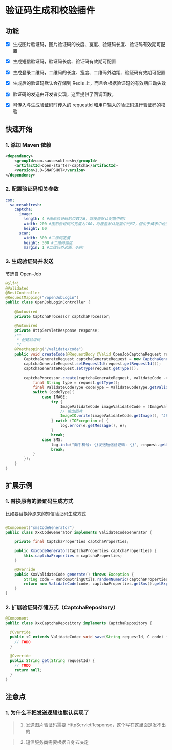 # 验证码生成和校验插件

## 功能

- [x] 生成图片验证码，图片验证码的长度、宽度、验证码长度、验证码有效期可配置

- [x] 生成短信验证码，验证码长度、验证码有效期可配置

- [x] 生成登录二维码，二维码的长度、宽度、二维码外边距、验证码有效期可配置

- [x] 生成后的验证码默认会存储到 Redis 上，而且会根据验证码的有效期自动失效

- [x] 验证码的发送由开发者实现，这里提供了回调函数。

- [x] 可传入与生成验证码时传入的 requestId 和用户输入的验证码进行验证码的校验

## 快速开始

### 1. 添加 Maven 依赖

```xml
<dependency>
    <groupId>com.saucesubfresh</groupId>
    <artifactId>open-starter-captcha</artifactId>
    <version>1.0-SNAPSHOT</version>
</dependency>
```

### 2. 配置验证码相关参数

```yaml
com:
  saucesubfresh:
    captcha:
      image:
        length: 4 #图形验证码的位数为6，将覆盖默认配置中的4
        width: 200 #图形验证码的宽度为100，将覆盖默认配置中的67，但由于请求中设置的宽度为200，所以真正的宽度将为200
        height: 60
      scan:
        width: 300 #二维码宽度
        height: 300 #二维码高度
        margin: 1 #二维码外边距，0到4  
```

### 3. 生成验证码并发送

节选自 Open-Job

```java
@Slf4j
@Validated
@RestController
@RequestMapping("/openJobLogin")
public class OpenJobLoginController {

    @Autowired
    private CaptchaProcessor captchaProcessor;

    @Autowired
    private HttpServletResponse response;
    /**
     * 创建验证码
     */
    @PostMapping("/validate/code")
    public void createCode(@RequestBody @Valid OpenJobCaptchaRequest request) throws Exception {
        CaptchaGenerateRequest captchaGenerateRequest = new CaptchaGenerateRequest();
        captchaGenerateRequest.setRequestId(request.getRequestId());
        captchaGenerateRequest.setType(request.getType());
        
        captchaProcessor.create(captchaGenerateRequest, validateCode -> {
            final String type = request.getType();
            final ValidateCodeType codeType = ValidateCodeType.getValidateCodeType(type);
            switch (codeType){
                case IMAGE:
                    try {
                        ImageValidateCode imageValidateCode = (ImageValidateCode) validateCode;
                        // 输出图片
                        ImageIO.write(imageValidateCode.getImage(), "JPEG", response.getOutputStream());
                    } catch (IOException e) {
                        log.error(e.getMessage(), e);
                    }
                    break;
                case SMS:
                    log.info("向手机号: {}发送短信验证码: {}", request.getMobile(), validateCode.getCode());
                    break;
            }
        });
    }
}
```

## 扩展示例

### 1. 替换原有的验证码生成方式

比如要替换掉原来的短信验证码生成方式

```java

@Component("smsCodeGenerator")
public class XxxCodeGenerator implements ValidateCodeGenerator {

    private final CaptchaProperties captchaProperties;

    public XxxCodeGenerator(CaptchaProperties captchaProperties) {
        this.captchaProperties = captchaProperties;
    }

    @Override
    public XxxValidateCode generate() throws Exception {
        String code = RandomStringUtils.randomNumeric(captchaProperties.getSms().getLength());
        return new ValidateCode(code, captchaProperties.getSms().getExpireTime());
    }
}
```


### 2. 扩展验证码存储方式（CaptchaRepository）

```java
@Component
public class XxxCaptchaRepository implements CaptchaRepository {

  @Override
  public <C extends ValidateCode> void save(String requestId, C code) {
    // TODO
  }

  @Override
  public String get(String requestId) {
    // TODO
    return null;
  }
}
```


## 注意点

### 1. 为什么不把发送逻辑也默认实现了

> 1. 发送图片验证码需要 HttpServletResponse，这个写在这里面是发不出的

> 2. 短信服务商需要根据自身去决定